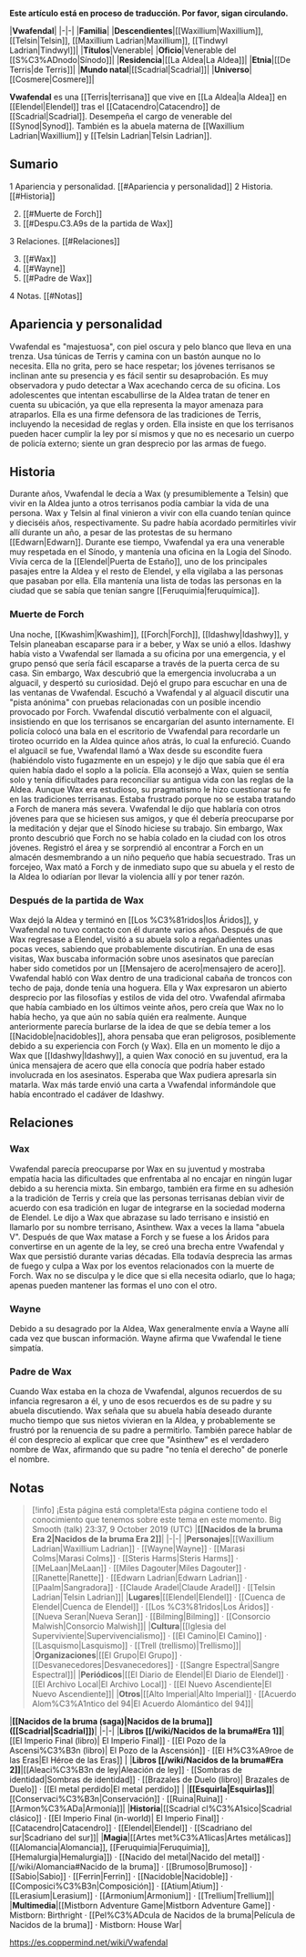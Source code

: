 **Este artículo está en proceso de traducción. Por favor, sigan circulando.**


|**Vwafendal**|
|-|-|
|**Familia**|
|**Descendientes**|[[Waxillium\|Waxillium]], [[Telsin\|Telsin]], [[Maxillium Ladrian\|Maxillium]], [[Tindwyl Ladrian\|Tindwyl]]|
|**Títulos**|Venerable|
|**Oficio**|Venerable del [[S%C3%ADnodo\|Sínodo]]|
|**Residencia**|[[La Aldea\|La Aldea]]|
|**Etnia**|[[De Terris\|de Terris]]|
|**Mundo natal**|[[Scadrial\|Scadrial]]|
|**Universo**|[[Cosmere\|Cosmere]]|

**Vwafendal** es una [[Terris\|terrisana]] que vive en [[La Aldea\|la Aldea]] en [[Elendel\|Elendel]] tras el [[Catacendro\|Catacendro]] de [[Scadrial\|Scadrial]]. Desempeña el cargo de venerable del [[Synod\|Synod]]. También es la abuela materna de [[Waxillium Ladrian\|Waxillium]] y [[Telsin Ladrian\|Telsin Ladrian]].

## Sumario

1 Apariencia y personalidad. [[#Apariencia y personalidad]] 
2 Historia. [[#Historia]] 

2. [[#Muerte de Forch]] 
2. [[#Despu.C3.A9s de la partida de Wax]] 


3 Relaciones. [[#Relaciones]] 

3. [[#Wax]] 
3. [[#Wayne]] 
3. [[#Padre de Wax]] 


4 Notas. [[#Notas]] 


## Apariencia y personalidad
Vwafendal es "majestuosa", con piel oscura y pelo blanco que lleva en una trenza. Usa túnicas de Terris y camina con un bastón aunque no lo necesita. Ella no grita, pero se hace respetar; los jóvenes terrisanos se inclinan ante su presencia y es fácil sentir su desaprobación. Es muy observadora y pudo detectar a Wax acechando cerca de su oficina. Los adolescentes que intentan escabullirse de la Aldea tratan de tener en cuenta su ubicación, ya que ella representa la mayor amenaza para atraparlos.
Ella es una firme defensora de las tradiciones de Terris, incluyendo la necesidad de reglas y orden. Ella insiste en que los terrisanos pueden hacer cumplir la ley por sí mismos y que no es necesario un cuerpo de policía externo; siente un gran desprecio por las armas de fuego.

## Historia
Durante años, Vwafendal le decía a Wax (y presumiblemente a Telsin) que vivir en la Aldea junto a otros terrisanos podía cambiar la vida de una persona. Wax y Telsin al final vinieron a vivir con ella cuando tenían quince y dieciséis años, respectivamente. Su padre había acordado permitirles vivir allí durante un año, a pesar de las protestas de su hermano [[Edwarn\|Edwarn]]. Durante ese tiempo, Vwafendal ya era una venerable muy respetada en el Sínodo, y mantenía una oficina en la Logia del Sínodo. Vivía cerca de la [[Elendel\|Puerta de Estaño]], uno de los principales pasajes entre la Aldea y el resto de Elendel, y ella vigilaba a las personas que pasaban por ella. Ella mantenía una lista de todas las personas en la ciudad que se sabía que tenían sangre [[Feruquimia\|feruquímica]].

### Muerte de Forch
Una noche, [[Kwashim\|Kwashim]], [[Forch\|Forch]], [[Idashwy\|Idashwy]], y Telsin planeaban escaparse para ir a beber, y Wax se unió a ellos. Idashwy había visto a Vwafendal ser llamada a su oficina por una emergencia, y el grupo pensó que sería fácil escaparse a través de la puerta cerca de su casa. Sin embargo, Wax descubrió que la emergencia involucraba a un alguacil, y despertó su curiosidad. Dejó el grupo para escuchar en una de las ventanas de Vwafendal. Escuchó a Vwafendal y al alguacil discutir una "pista anónima" con pruebas relacionadas con un posible incendio provocado por Forch. Vwafendal discutió verbalmente con el alguacil, insistiendo en que los terrisanos se encargarían del asunto internamente. El policía colocó una bala en el escritorio de Vwafendal para recordarle un tiroteo ocurrido en la Aldea quince años atrás, lo cual la enfureció.
Cuando el alguacil se fue, Vwafendal llamó a Wax desde su escondite fuera (habiéndolo visto fugazmente en un espejo) y le dijo que sabía que él era quien había dado el soplo a la policía. Ella aconsejó a Wax, quien se sentía solo y tenía dificultades para reconciliar su antigua vida con las reglas de la Aldea. Aunque Wax era estudioso, su pragmatismo le hizo cuestionar su fe en las tradiciones terrisanas. Estaba frustrado porque no se estaba tratando a Forch de manera más severa. Vwafendal le dijo que hablaría con otros jóvenes para que se hiciesen sus amigos, y que él debería preocuparse por la meditación y dejar que el Sínodo hiciese su trabajo.
Sin embargo, Wax pronto descubrió que Forch no se había colado en la ciudad con los otros jóvenes. Registró el área y se sorprendió al encontrar a Forch en un almacén desmembrando a un niño pequeño que había secuestrado. Tras un forcejeo, Wax mató a Forch y de inmediato supo que su abuela y el resto de la Aldea lo odiarían por llevar la violencia allí y por tener razón.

### Después de la partida de Wax
Wax dejó la Aldea y terminó en [[Los %C3%81ridos\|los Áridos]], y Vwafendal no tuvo contacto con él durante varios años. Después de que Wax regresase a Elendel, visitó a su abuela solo a regañadientes unas pocas veces, sabiendo que probablemente discutirían. En una de esas visitas, Wax buscaba información sobre unos asesinatos que parecían haber sido cometidos por un [[Mensajero de acero\|mensajero de acero]]. Vwafendal habló con Wax dentro de una tradicional cabaña de troncos con techo de paja, donde tenía una hoguera. Ella y Wax expresaron un abierto desprecio por las filosofías y estilos de vida del otro. Vwafendal afirmaba que había cambiado en los últimos veinte años, pero creía que Wax no lo había hecho, ya que aún no sabía quién era realmente. Aunque anteriormente parecía burlarse de la idea de que se debía temer a los [[Nacidoble\|nacidobles]], ahora pensaba que eran peligrosos, posiblemente debido a su experiencia con Forch (y Wax). Ella en un momento le dijo a Wax que [[Idashwy\|Idashwy]], a quien Wax conoció en su juventud, era la única mensajera de acero que ella conocía que podría haber estado involucrada en los asesinatos. Esperaba que Wax pudiera apresarla sin matarla. Wax más tarde envió una carta a Vwafendal informándole que había encontrado el cadáver de Idashwy.

## Relaciones
### Wax
Vwafendal parecía preocuparse por Wax en su juventud y mostraba empatía hacia las dificultades que enfrentaba al no encajar en ningún lugar debido a su herencia mixta. Sin embargo, también era firme en su adhesión a la tradición de Terris y creía que las personas terrisanas debían vivir de acuerdo con esa tradición en lugar de integrarse en la sociedad moderna de Elendel. Le dijo a Wax que abrazase su lado terrisano e insistió en llamarlo por su nombre terrisano, Asinthew. Wax a veces la llama "abuela V".
Después de que Wax matase a Forch y se fuese a los Áridos para convertirse en un agente de la ley, se creó una brecha entre Vwafendal y Wax que persistió durante varias décadas. Ella todavía desprecia las armas de fuego y culpa a Wax por los eventos relacionados con la muerte de Forch. Wax no se disculpa y le dice que si ella necesita odiarlo, que lo haga; apenas pueden mantener las formas el uno con el otro.

### Wayne
Debido a su desagrado por la Aldea, Wax generalmente envía a Wayne allí cada vez que buscan información. Wayne afirma que Vwafendal le tiene simpatía.

### Padre de Wax
Cuando Wax estaba en la choza de Vwafendal, algunos recuerdos de su infancia regresaron a él, y uno de esos recuerdos es de su padre y su abuela discutiendo. Wax señala que su abuela había deseado durante mucho tiempo que sus nietos vivieran en la Aldea, y probablemente se frustró por la renuencia de su padre a permitirlo. También parece hablar de él con desprecio al explicar que cree que "Asinthew" es el verdadero nombre de Wax, afirmando que su padre "no tenía el derecho" de ponerle el nombre.

## Notas

> [!info] ¡Esta página está completa!Esta página contiene todo el conocimiento que tenemos sobre este tema en este momento.
Big Smooth (talk) 23:37, 9 October 2019 (UTC)
|**[[Nacidos de la bruma Era 2\|Nacidos de la bruma Era 2]]**|
|-|-|
|**Personajes**|[[Waxillium Ladrian\|Waxillium Ladrian]] · [[Wayne\|Wayne]] · [[Marasi Colms\|Marasi Colms]] · [[Steris Harms\|Steris Harms]] · [[MeLaan\|MeLaan]] · [[Miles Dagouter\|Miles Dagouter]] · [[Ranette\|Ranette]] · [[Edwarn Ladrian\|Edwarn Ladrian]] · [[Paalm\|Sangradora]] · [[Claude Aradel\|Claude Aradel]] · [[Telsin Ladrian\|Telsin Ladrian]]|
|**Lugares**|[[Elendel\|Elendel]] · [[Cuenca de Elendel\|Cuenca de Elendel]] · [[Los %C3%81ridos\|Los Áridos]] · [[Nueva Seran\|Nueva Seran]] · [[Bilming\|Bilming]] · [[Consorcio Malwish\|Consorcio Malwish]]|
|**Cultura**|[[Iglesia del Superviviente\|Supervivencialismo]] · [[El Camino\|El Camino]] · [[Lasquismo\|Lasquismo]] · [[Trell (trellismo)\|Trellismo]]|
|**Organizaciones**|[[El Grupo\|El Grupo]] · [[Desvanecedores\|Desvanecedores]] · [[Sangre Espectral\|Sangre Espectral]]|
|**Periódicos**|[[El Diario de Elendel\|El Diario de Elendel]] · [[El Archivo Local\|El Archivo Local]] · [[El Nuevo Ascendiente\|El Nuevo Ascendiente]]|
|**Otros**|[[Alto Imperial\|Alto Imperial]] · [[Acuerdo Alom%C3%A1ntico del 94\|El Acuerdo Alomántico del 94]]|

|**[[Nacidos de la bruma (saga)\|Nacidos de la bruma]] ([[Scadrial\|Scadrial]])**|
|-|-|
|**Libros [[/wiki/Nacidos de la bruma#Era 1]]**|[[El Imperio Final (libro)\| El Imperio Final]] · [[El Pozo de la Ascensi%C3%B3n (libro)\| El Pozo de la Ascensión]] · [[El H%C3%A9roe de las Eras\|El Héroe de las Eras]] |
|**Libros [[/wiki/Nacidos de la bruma#Era 2]]**|[[Aleaci%C3%B3n de ley\|Aleación de ley]] · [[Sombras de identidad\|Sombras de identidad]] · [[Brazales de Duelo (libro)\| Brazales de Duelo]] · [[El metal perdido\|El metal perdido]]  |
|**[[Esquirla\|Esquirlas]]**|[[Conservaci%C3%B3n\|Conservación]] · [[Ruina\|Ruina]] · [[Armon%C3%ADa\|Armonía]]|
|**Historia**|[[Scadrial cl%C3%A1sico\|Scadrial clásico]] · [[El Imperio Final (in-world)\| El Imperio Final]] · [[Catacendro\|Catacendro]] · [[Elendel\|Elendel]] · [[Scadriano del sur\|Scadriano del sur]]|
|**Magia**|[[Artes met%C3%A1licas\|Artes metálicas]] ([[Alomancia\|Alomancia]], [[Feruquimia\|Feruquimia]], [[Hemalurgia\|Hemalurgia]]) · [[Nacido del metal\|Nacido del metal]] · [[/wiki/Alomancia#Nacido de la bruma]] · [[Brumoso\|Brumoso]] · [[Sabio\|Sabio]] · [[Ferrin\|Ferrin]] · [[Nacidoble\|Nacidoble]] · [[Composici%C3%B3n\|Composición]] · [[Atium\|Atium]] · [[Lerasium\|Lerasium]] · [[Armonium\|Armonium]] · [[Trellium\|Trellium]]|
|**Multimedia**|[[Mistborn Adventure Game\|Mistborn Adventure Game‎‎]] · Mistborn: Birthright · [[Pel%C3%ADcula de Nacidos de la bruma\|Película de Nacidos de la bruma]] · Mistborn: House War|



https://es.coppermind.net/wiki/Vwafendal